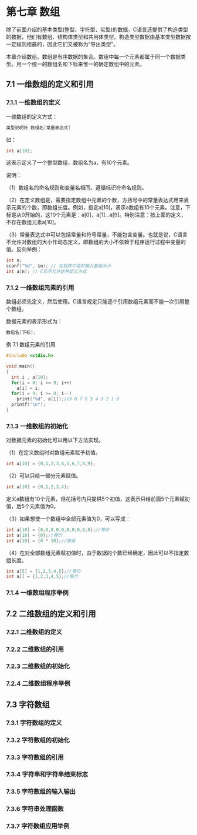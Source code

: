 # 第七章 数组

<p>除了前面介绍的基本类型(整型、字符型、实型)的数据，C语言还提供了构造类型的数据，他们有数组、结构体类型和共用体类型。构造类型数据由基本类型数据按一定规则祖晨的，因此它们又被称为“导出类型”。</p>
<p>本章介绍数组。数组是有序数据的集合。数组中每一个元素都属于同一个数据类型。用一个统一的数组名和下标来惟一的确定数组中的元素。</p>

## 7.1 一维数组的定义和引用

### 7.1.1 一维数组的定义

<p>一维数组的定义方式：</p>

```c
类型说明符 数组名[常量表达式]
```

<p>如：</p>

```c
int a[10];
```

<p>这表示定义了一个整型数组，数组名为a，有10个元素。</p>
<p>说明：</p>
<p>（1）数组名的命名规则和变量名相同，遵循标识符命名规则。</p>
<p>（2）在定义数组是，需要指定数组中元素的个数，方括号中的常量表达式用来表示元素的个数，即数组长度。例如，指定a[10]，表示a数组有10个元素。注意，下标是从0开始的，这10个元素是：a[0]，a[1]...a[9]。特别注意：按上面的定义，不存在数组元素a[10]。</p>
<p>（3）常量表达式中可以包括常量和符号常量，不能包含变量。也就是说，C语言不允许对数组的大小作动态定义，即数组的大小不依赖于程序运行过程中变量的值。反向举例：</p>

```c
int n;
scanf("%d", &n); // 在程序中临时输入数组大小
int a[n]; // C元不允许这种定义方式
```

### 7.1.2 一维数组元素的引用

<p>数组必须先定义，然后使用。C语言规定只能逐个引用数组元素而不能一次引用整个数组。</p>
<p>数据元素的表示形式为：</p>

```c
数组名[下标];
```

<p>例 7.1 数组元素的引用</p>

```c
#include <stdio.h>

void main()
{
  int i , a[10];
  for(i = 0; i <= 9; i++)
    a[i] = i;
  for(i = 9; i >= 0; i--)
    print("%d", a[i]);//9 8 7 6 5 4 3 2 1 0
  printf("\n");
}
```

### 7.1.3 一维数组的初始化

<p>对数据元素的初始化可以用以下方法实现。</p>
<p>（1）在定义数组时对数组元素赋予初值。</p>

```c
int a[10] = {0,1,2,3,4,5,6,7,8,9};
```

<p>（2）可以只给一部分元素赋值。</p>

```c
int a[10] = {0,1,2,3,4};
```

<p>定义a数组有10个元素，但花括号内只提供5个初值，这表示只给前面5个元素赋初值，后5个元素值为0。</p>
<p>（3）如果想使一个数组中全部元素值为0，可以写成：</p>

```c
int a[10] = {0,0,0,0,0,0,0,0,0,0};//等价
int a[10] = {0};//等价
int a[10] = {0 * 10};//错误
```

<p>（4）在对全部数组元素赋初值时，由于数据的个数已经确定，因此可以不指定数组长度。</p>

```c
int a[5] = {1,2,3,4,5};//等价
int a[] = {1,2,3,4,5};//等价
```

<p></p>
<p></p>
<p></p>
<p></p>
<p></p>
<p></p>
<p></p>
<p></p>
<p></p>
<p></p>
<p></p>
<p></p>
<p></p>

### 7.1.4 一维数组程序举例

## 7.2 二维数组的定义和引用

### 7.2.1 二维数组的定义

### 7.2.2 二维数组的引用

### 7.2.3 二维数组的初始化

### 7.2.4 二维数组程序举例

## 7.3 字符数组

### 7.3.1 字符数组的定义

### 7.3.2 字符数组的初始化

### 7.3.3 字符数组的引用

### 7.3.4 字符串和字符串结束标志

### 7.3.5 字符数组的输入输出

### 7.3.6 字符串处理函数

### 7.3.7 字符数组应用举例

